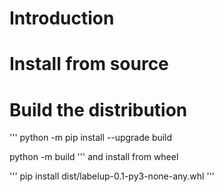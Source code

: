 # Introduction

# Install from source

# Build the distribution


'''
python -m pip install --upgrade build

python -m build
'''
and install from wheel

'''
pip install dist/labelup-0.1-py3-none-any.whl
'''
